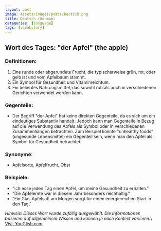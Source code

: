 ```yaml
---
layout: post
image: assets/images/posts/Deutsch.png
title: Deutsch (German)
categories: [language]
tags: [vocabulary]
---
```


## Wort des Tages: "der Apfel" (the apple)

### Definitionen:
1. Eine runde oder abgerundete Frucht, die typischerweise grün, rot, oder gelb ist und vom Apfelbaum stammt.
2. Ein Symbol für Gesundheit und Vitaminreichtum.
3. Ein beliebtes Nahrungsmittel, das sowohl roh als auch in verschiedenen Gerichten verwendet werden kann.

### Gegenteile:
- Der Begriff "der Apfel" hat keine direkten Gegenteile, da es sich um ein eindeutiges Substantiv handelt. Jedoch kann man Gegenteile in Bezug auf die Verwendung des Apfels als Symbol oder in verschiedenen Zusammenhängen betrachten. Zum Beispiel könnte "unhealthy foods" (ungesunde Lebensmittel) ein Gegenteil sein, wenn man den Apfel als Symbol für Gesundheit betrachtet.

### Synonyme:
- Apfelsorte, Apfelfrucht, Obst

### Beispiele:
- "Ich esse jeden Tag einen Apfel, um meine Gesundheit zu erhalten."
- "Die Apfelernte war in diesem Jahr besonders reichhaltig."
- "Ein Glas Apfelsaft am Morgen sorgt für einen energiereichen Start in den Tag."

*Hinweis: Dieses Wort wurde zufällig ausgewählt. Die Informationen basieren auf allgemeinem Wissen und können je nach Kontext variieren.*\ <a id="yg-widget-0" class="youglish-widget" data-query="Deutsch" data-lang="german" data-components="8412" data-auto-start="0" data-bkg-color="theme_light" data-title="How%20to%20pronounce%20Deutsch%20in%20German"  rel="nofollow" href="https://youglish.com">Visit YouGlish.com</a><script async src="https://youglish.com/public/emb/widget.js" charset="utf-8"></script>
